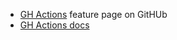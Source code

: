 
- [GH Actions](https://github.com/actions) feature page on GitHUb
- [GH Actions docs](https://docs.github.com/en/actions)
